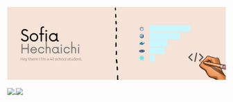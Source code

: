 [![Header](https://github.com/sohechai/sohechai/blob/main/header_readme.png "Header")](https://profile.intra.42.fr/users/sohechai)

<a href="https://github.com/anuraghazra/github-readme-stats">
  <img align="center" src="https://github-readme-stats.vercel.app/api?username=sohechai&count_private=true&show_icons=true)](https://github.com/anuraghazra/github-readme-stats)"/>
</a>
<a href="https://github.com/anuraghazra/github-readme-stats">
  <img align="center" src="https://github-readme-stats.vercel.app/api/top-langs/?username=sohechai](https://github.com/anuraghazra/github-readme-stats)"/>
</a>

